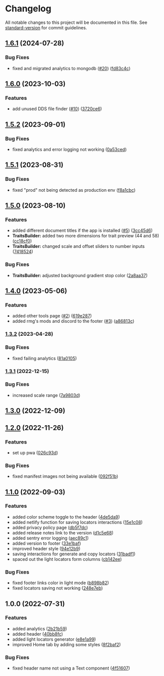 # Changelog

All notable changes to this project will be documented in this file. See [standard-version](https://github.com/conventional-changelog/standard-version) for commit guidelines.

## [1.6.1](https://github.com/The24thDS/rmg-utils/compare/v1.6.0...v1.6.1) (2024-07-28)


### Bug Fixes

* fixed and migrated analytics to mongodb ([#20](https://github.com/The24thDS/rmg-utils/issues/20)) ([fd83c4c](https://github.com/The24thDS/rmg-utils/commit/fd83c4c0f36cbcd55483e25dabfdc5c987a6a593))

## [1.6.0](https://github.com/The24thDS/rmg-utils/compare/v1.5.2...v1.6.0) (2023-10-03)


### Features

* add unused DDS file finder ([#10](https://github.com/The24thDS/rmg-utils/issues/10)) ([3720ce6](https://github.com/The24thDS/rmg-utils/commit/3720ce6750dcbb5fa8c717ab5e6eb9ea136c3efa))

## [1.5.2](https://github.com/The24thDS/rmg-utils/compare/v1.5.1...v1.5.2) (2023-09-01)


### Bug Fixes

* fixed analytics and error logging not working ([0a53ced](https://github.com/The24thDS/rmg-utils/commit/0a53ceddb8849ffaebd96af68a112a669add6fbe))

## [1.5.1](https://github.com/The24thDS/rmg-utils/compare/v1.5.0...v1.5.1) (2023-08-31)


### Bug Fixes

* fixed "prod" not being detected as production env ([f8a1cbc](https://github.com/The24thDS/rmg-utils/commit/f8a1cbc9f3ab17e5a0caf370a9d7ee9b41f035b4))

## [1.5.0](https://github.com/The24thDS/rmg-utils/compare/v1.4.0...v1.5.0) (2023-08-10)


### Features

* added different document titles if the app is installed ([#5](https://github.com/The24thDS/rmg-utils/issues/5)) ([3cc45d6](https://github.com/The24thDS/rmg-utils/commit/3cc45d6e6de9e67967fa4761ad737d89369ce2bb))
* **TraitsBuilder:** added two more dimensions for trait preview (44 and 58) ([cc18cf0](https://github.com/The24thDS/rmg-utils/commit/cc18cf05dca0005f6379c923c17fd6f77528df58))
* **TraitsBuilder:** changed scale and offset sliders to number inputs ([7418524](https://github.com/The24thDS/rmg-utils/commit/7418524ea4d4ad6cf7e360bb3c2d39e7d8b85307))


### Bug Fixes

* **TraitsBuilder:** adjusted background gradient stop color ([2a8aa37](https://github.com/The24thDS/rmg-utils/commit/2a8aa37769955e56f456577ffebea9e715c3538f))

## [1.4.0](https://github.com/The24thDS/rmg-utils/compare/v1.3.2...v1.4.0) (2023-05-06)


### Features

* added other tools page ([#2](https://github.com/The24thDS/rmg-utils/issues/2)) ([619e287](https://github.com/The24thDS/rmg-utils/commit/619e287dd7365ff7ddeb19ac712820e5ff5b01ed))
* added rmg's mods and discord to the footer ([#3](https://github.com/The24thDS/rmg-utils/issues/3)) ([a86813c](https://github.com/The24thDS/rmg-utils/commit/a86813ce730a1d9ba4836f3cd6636a0cf12f2a1e))

### [1.3.2](https://github.com/The24thDS/rmg-utils/compare/v1.3.1...v1.3.2) (2023-04-28)


### Bug Fixes

* fixed failing analytics ([81a0105](https://github.com/The24thDS/rmg-utils/commit/81a010501e79533b6849eb1da824028b03351fb7))

### [1.3.1](https://github.com/The24thDS/rmg-utils/compare/v1.3.0...v1.3.1) (2022-12-15)


### Bug Fixes

* increased scale range ([7a9803d](https://github.com/The24thDS/rmg-utils/commit/7a9803d4ffacce7ec26ba5a35ab2d72bf63458e1))

## [1.3.0](https://github.com/The24thDS/rmg-utils/compare/v1.2.0...v1.3.0) (2022-12-09)

## [1.2.0](https://github.com/The24thDS/rmg-utils/compare/v1.1.0...v1.2.0) (2022-11-26)


### Features

* set up pwa ([026c93d](https://github.com/The24thDS/rmg-utils/commit/026c93d0f8897d9f69aae17ebea4d4fa9cb4a3f9))


### Bug Fixes

* fixed manifest images not being available ([092f51b](https://github.com/The24thDS/rmg-utils/commit/092f51b8ec2c87fe9ed6ad6ae21b1acde346b7e4))

## [1.1.0](https://github.com/The24thDS/rmg-utils/compare/v1.0.0...v1.1.0) (2022-09-03)


### Features

* added color scheme toggle to the header ([4de5da9](https://github.com/The24thDS/rmg-utils/commit/4de5da95aadebee9453c7ee4b919c2edc1ed6a33))
* added netlify function for saving locators interactions ([15e1c08](https://github.com/The24thDS/rmg-utils/commit/15e1c0815a7829d63ccb61a5580016079ce3a39a))
* added privacy policy page ([db5f7dc](https://github.com/The24thDS/rmg-utils/commit/db5f7dc6c54240090b0c060ff00a2dc2fc0bb439))
* added release notes link to the version ([d1c5e68](https://github.com/The24thDS/rmg-utils/commit/d1c5e68a4d8f0f52f03f5e6f11d315899b3c07ed))
* added sentry error logging ([aec89c1](https://github.com/The24thDS/rmg-utils/commit/aec89c1c1bcfb6e5964e53de9cb185e877cc1127))
* added version to footer ([33e1baf](https://github.com/The24thDS/rmg-utils/commit/33e1baf8693cdc57cd5cccf036ba6ae5b0943fe9))
* improved header style ([94e12b9](https://github.com/The24thDS/rmg-utils/commit/94e12b952332139cf6e36ba476bd50209a0bb4c8))
* saving interactions for generate and copy locators ([31badf1](https://github.com/The24thDS/rmg-utils/commit/31badf164218d724f01ba78fb77350a39e6e7c03))
* spaced out the light locators form columns ([cb142ee](https://github.com/The24thDS/rmg-utils/commit/cb142eeb3d2950ea38f7a34fddbfe9e48b4c7d6d))


### Bug Fixes

* fixed footer links color in light mode ([b898b82](https://github.com/The24thDS/rmg-utils/commit/b898b8274431a9247141d2c7a61d80ab71e4bbda))
* fixed locators saving not working ([248e7eb](https://github.com/The24thDS/rmg-utils/commit/248e7eba085f4f73b721173e0df7de3c37faecbb))

## 1.0.0 (2022-07-31)


### Features

* added analytics ([2b21b59](https://github.com/The24thDS/rmg-utils/commit/2b21b59896db8852b6846e388b763019fc7d321a))
* added header ([40bb8fc](https://github.com/The24thDS/rmg-utils/commit/40bb8fc006e58450b4bce3a67b09f0d42ab01ecd))
* added light locators generator ([e8e1a99](https://github.com/The24thDS/rmg-utils/commit/e8e1a997c7fa1501e3ffc112b4f7a72aa4367f63))
* improved Home tab by adding some styles ([8f2baf2](https://github.com/The24thDS/rmg-utils/commit/8f2baf21430a033d50ba6b7af4245753266c561e))


### Bug Fixes

* fixed header name not using a Text component ([4f51607](https://github.com/The24thDS/rmg-utils/commit/4f51607ff71abdbae46e9df7225570e64c17b241))
